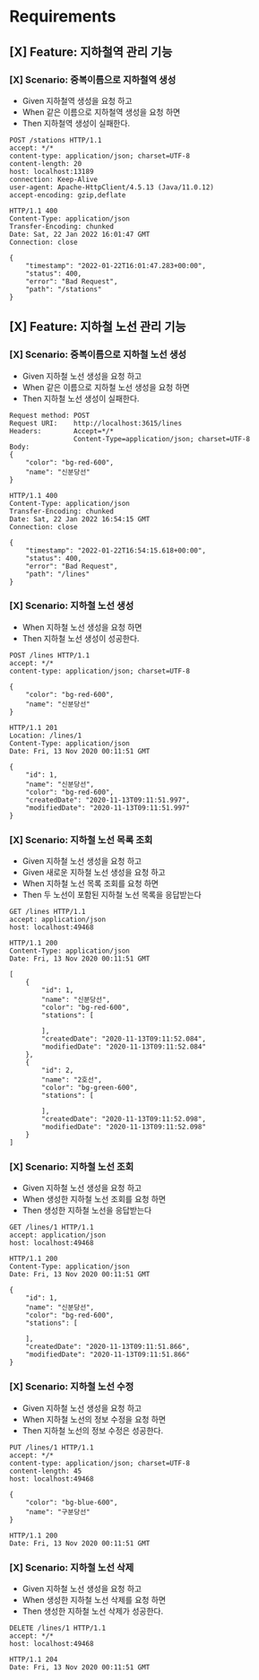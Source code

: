 # Requirements

## [X] Feature: 지하철역 관리 기능

### [X] Scenario: 중복이름으로 지하철역 생성
* Given 지하철역 생성을 요청 하고
* When 같은 이름으로 지하철역 생성을 요청 하면
* Then 지하철역 생성이 실패한다.
```
POST /stations HTTP/1.1
accept: */*
content-type: application/json; charset=UTF-8
content-length: 20
host: localhost:13189
connection: Keep-Alive
user-agent: Apache-HttpClient/4.5.13 (Java/11.0.12)
accept-encoding: gzip,deflate
```
```
HTTP/1.1 400 
Content-Type: application/json
Transfer-Encoding: chunked
Date: Sat, 22 Jan 2022 16:01:47 GMT
Connection: close

{
    "timestamp": "2022-01-22T16:01:47.283+00:00",
    "status": 400,
    "error": "Bad Request",
    "path": "/stations"
}
```

## [X] Feature: 지하철 노선 관리 기능

### [X] Scenario: 중복이름으로 지하철 노선 생성
* Given 지하철 노선 생성을 요청 하고
* When 같은 이름으로 지하철 노선 생성을 요청 하면
* Then 지하철 노선 생성이 실패한다.
```
Request method:	POST
Request URI:	http://localhost:3615/lines
Headers:		Accept=*/*
				Content-Type=application/json; charset=UTF-8
Body:
{
    "color": "bg-red-600",
    "name": "신분당선"
}
```
```
HTTP/1.1 400 
Content-Type: application/json
Transfer-Encoding: chunked
Date: Sat, 22 Jan 2022 16:54:15 GMT
Connection: close

{
    "timestamp": "2022-01-22T16:54:15.618+00:00",
    "status": 400,
    "error": "Bad Request",
    "path": "/lines"
}
```

### [X] Scenario: 지하철 노선 생성
* When 지하철 노선 생성을 요청 하면
* Then 지하철 노선 생성이 성공한다.    
```
POST /lines HTTP/1.1
accept: */*
content-type: application/json; charset=UTF-8

{
    "color": "bg-red-600",
    "name": "신분당선"
}
```
```
HTTP/1.1 201 
Location: /lines/1
Content-Type: application/json
Date: Fri, 13 Nov 2020 00:11:51 GMT

{
    "id": 1,
    "name": "신분당선",
    "color": "bg-red-600",
    "createdDate": "2020-11-13T09:11:51.997",
    "modifiedDate": "2020-11-13T09:11:51.997"
}
```

### [X] Scenario: 지하철 노선 목록 조회
* Given 지하철 노선 생성을 요청 하고
* Given 새로운 지하철 노선 생성을 요청 하고
* When 지하철 노선 목록 조회를 요청 하면
* Then 두 노선이 포함된 지하철 노선 목록을 응답받는다
```
GET /lines HTTP/1.1
accept: application/json
host: localhost:49468
```
```
HTTP/1.1 200 
Content-Type: application/json
Date: Fri, 13 Nov 2020 00:11:51 GMT

[
    {
        "id": 1,
        "name": "신분당선",
        "color": "bg-red-600",
        "stations": [
            
        ],
        "createdDate": "2020-11-13T09:11:52.084",
        "modifiedDate": "2020-11-13T09:11:52.084"
    },
    {
        "id": 2,
        "name": "2호선",
        "color": "bg-green-600",
        "stations": [
            
        ],
        "createdDate": "2020-11-13T09:11:52.098",
        "modifiedDate": "2020-11-13T09:11:52.098"
    }
]
```
### [X] Scenario: 지하철 노선 조회
* Given 지하철 노선 생성을 요청 하고
* When 생성한 지하철 노선 조회를 요청 하면
* Then 생성한 지하철 노선을 응답받는다
```
GET /lines/1 HTTP/1.1
accept: application/json
host: localhost:49468
```
```
HTTP/1.1 200 
Content-Type: application/json
Date: Fri, 13 Nov 2020 00:11:51 GMT

{
    "id": 1,
    "name": "신분당선",
    "color": "bg-red-600",
    "stations": [
        
    ],
    "createdDate": "2020-11-13T09:11:51.866",
    "modifiedDate": "2020-11-13T09:11:51.866"
}
```

### [X] Scenario: 지하철 노선 수정
* Given 지하철 노선 생성을 요청 하고
* When 지하철 노선의 정보 수정을 요청 하면
* Then 지하철 노선의 정보 수정은 성공한다.
```
PUT /lines/1 HTTP/1.1
accept: */*
content-type: application/json; charset=UTF-8
content-length: 45
host: localhost:49468

{
    "color": "bg-blue-600",
    "name": "구분당선"
}
```
```
HTTP/1.1 200 
Date: Fri, 13 Nov 2020 00:11:51 GMT
```

### [X] Scenario: 지하철 노선 삭제
* Given 지하철 노선 생성을 요청 하고
* When 생성한 지하철 노선 삭제를 요청 하면
* Then 생성한 지하철 노선 삭제가 성공한다.
```
DELETE /lines/1 HTTP/1.1
accept: */*
host: localhost:49468
```
```
HTTP/1.1 204 
Date: Fri, 13 Nov 2020 00:11:51 GMT
```
